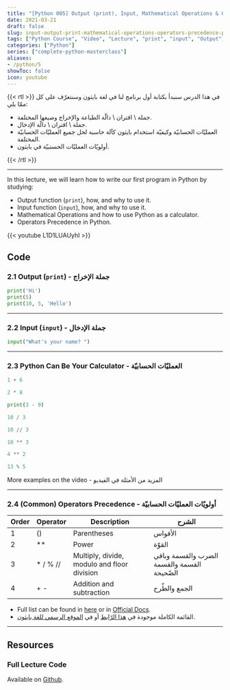 ```yaml
---
title: "[Python 005] Output (print), Input, Mathematical Operations & Operators Precedence | جمل الإدخال والإخراج والعمليات الحسابية وأولويات العمليّات"
date: 2021-03-21
draft: false
slug: input-output-print-mathematical-operations-operators-precedence-python-course
tags: ["Python Course", "Video", "Lecture", "print", "input", "Output", "Mathematical Operations", "Operators Precedence"]
categories: ["Python"]
series: ["complete-python-masterclass"]
aliases:
- /python/5
showToc: false
icon: youtube
---
```


{{< rtl >}}
في هذا الدرس سنبدأ بكتابة أول برنامج لنا في لغة بايثون وسنتعرّف على كل ممّا يلي:
- جملة \ اقتران \ دالّة الطباعة والإخراج وصيغها المختلفة.
- جملة \ اقتران \ دالّة الإدخال.
- العمليّات الحسابيّة وكيفيّة استخدام بايثون كآلة حاسبة لحل جميع العمليّات الحسابيّة المختلفة.
- أولويّات العمليّات الحستبيّة في بايثون.

{{< /rtl >}}

---

In this lecture, we will learn how to write our first program in Python by studying:
- Output function (`print`), how, and why to use it.
- Input function (`input`), how, and why to use it.
- Mathematical Operations and how to use Python as a calculator.
- Operators Precedence in Python.


{{< youtube L1D1LUAUyhI >}}

## Code

### 2.1 Output (`print`) - جملة الإخراج
```python
print('Hi')
print(5)
print(10, 5, 'Hello')
```

---

### 2.2 Input (`input`) - جملة الإدخال
```python
input("What's your name? ")
```

---

### 2.3 Python Can Be Your Calculator - العمليّات الحسابيّة
```python
1 + 6
```
```python
2 * 8
```
```python
print(3 - 9)
```
```python
10 / 3
```
```python
10 // 3
```
```python
10 ** 3
```
```python
4 ** 2
```
```python
13 % 5
```
More examples on the video - المزيد من الأمثلة في الفيديو

---

### 2.4 (Common) Operators Precedence - أولويّات العمليّات الحسابيّة

| Order | Operator | Description | الشرح |
|------ |--------- |------------ | ----- |
| 1 | ()       | Parentheses | الأقواس |
| 2 |**       | Power       | القوّة |
| 3 |* / % // | Multiply, divide, modulo and floor division | الضرب والقسمة وباقي القسمة  والقسمة الصّحيحة |
| 4 | + -      | Addition and subtraction | الجمع والطّرح |
* Full list can be found in [here](https://www.mathcs.emory.edu/~valerie/courses/fall10/155/resources/op_precedence.html) or in [Official Docs](https://docs.python.org/3/reference/expressions.html).
* القائمة الكاملة موجودة في [هذا الرّابط](https://www.mathcs.emory.edu/~valerie/courses/fall10/155/resources/op_precedence.html) 
  أو في  [الموقع الرسمي للغة بايثون](https://docs.python.org/3/reference/expressions.html).

---

## Resources

### Full Lecture Code
Available on [Github](https://github.com/mohnoor94/CorePythonCourse/blob/main/02%20-%20Lecture%2002/02%20-%20Hello%20Python.ipynb).
